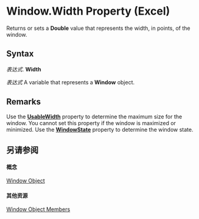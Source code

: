 
# Window.Width Property (Excel)

Returns or sets a  **Double** value that represents the width, in points, of the window.


## Syntax

 _表达式_. **Width**

 _表达式_ A variable that represents a **Window** object.


## Remarks

Use the  **[UsableWidth](7244a9e5-c4f0-715e-74c8-586101b368ce.md)** property to determine the maximum size for the window. You cannot set this property if the window is maximized or minimized. Use the **[WindowState](be51b777-1370-03a2-1e3b-a4a89205f6ca.md)** property to determine the window state.


## 另请参阅


#### 概念


[Window Object](8591b1ad-76f8-14e2-9120-406b65093f5a.md)
#### 其他资源


[Window Object Members](http://msdn.microsoft.com/library/f11db427-24a4-041c-2fd5-03ce73ae6c16%28Office.15%29.aspx)